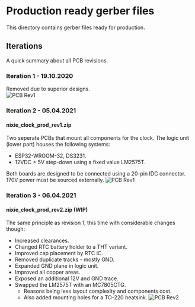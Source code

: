# Production ready gerber files
This directory contains gerber files ready for production.

## Iterations
A quick summary about all PCB revisions.
### Iteration 1 - 19.10.2020
Removed due to superior designs.  
![PCB Rev1](https://i.imgur.com/5bnLabF.png)

### Iteration 2 - 05.04.2021
#### nixie_clock_prod_rev1.zip
Two seperate PCBs that mount all components for the clock.
The logic unit (lower part) houses the following systems:
- ESP32-WROOM-32, DS3231.
- 12VDC > 5V step-down using a fixed value LM2575T.

Both boards are designed to be connected using a 20-pin IDC connector.  
170V power must be sourced externally.
![PCB Rev1](https://i.imgur.com/M2vcEAB.png)

### Iteration 3 - 06.04.2021
#### nixie_clock_prod_rev2.zip (WIP)
The same principle as revision 1, this time with considerable changes though:
- Increased clearances.
- Changed RTC battery holder to a THT variant.
- Improved cap placement by RTC IC.
- Removed duplicate tracks - mostly GND.
- Expanded GND plane in logic unit.
- Improved all copper areas.
- Exposed an additional 12V and GND trace.
- Swapped the LM2575T with an MC7805CTG.
  - Reasons being less layout complexity and components cost.
  - Also added mounting holes for a TO-220 heatsink.
![PCB Rev2](https://i.imgur.com/CQF3Qro.png)